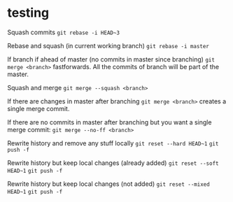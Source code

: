 # testing

Squash commits
```git rebase -i HEAD~3```

Rebase and squash (in current working branch)
```git rebase -i master```

If branch if ahead of master (no commits in master since branching)
```git merge <branch>```
fastforwards. All the commits of branch will be part of the master.

Squash and merge
```git merge --squash <branch>```

If there are changes in master after branching
```git merge <branch>```
creates a single merge commit.

If there are no commits in master after branching but you want a single merge commit:
```git merge --no-ff <branch>```

Rewrite history and remove any stuff locally
```git reset --hard HEAD~1```
```git push -f```

Rewrite history but keep local changes (already added)
```git reset --soft HEAD~1```
```git push -f```

Rewrite history but keep local changes (not added)
```git reset --mixed HEAD~1```
```git push -f```